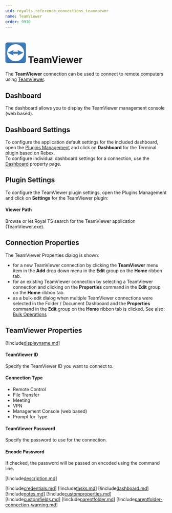 ```yaml
---
uid: royalts_reference_connections_teamviewer
name: TeamViewer
order: 9910
---
```


# ![](/r2022/images/RoyalTS/Plugins/Connections/TeamViewer/SVG_PluginIcon_32.svg#img_header) TeamViewer
The **TeamViewer** connection can be used to connect to remote computers using [TeamViewer](https://www.teamviewer.com/).

## Dashboard
The dashboard allows you to display the TeamViewer management console (web based).

## Dashboard Settings
To configure the application default settings for the included dashboard, open the [Plugins Management](xref:royalts_intro_plugins) and click on **Dashboard** for the Terminal plugin based on Rebex.  
To configure individual dashboard settings for a connection, use the [Dashboard](#dashboard) property page.

## Plugin Settings
To configure the TeamViewer plugin settings, open the Plugins Management and click on **Settings** for the TeamViewer plugin:

#### Viewer Path
Browse or let Royal TS search for the TeamViewer application (TeamViewer.exe).

## Connection Properties
The TeamViewer Properties dialog is shown:
- for a new TeamViewer connection by clicking the **TeamViewer** menu item in the **Add** drop down menu in the **Edit** group on the **Home** ribbon tab.
- for an existing TeamViewer connection by selecting a TeamViewer connection and clicking on the **Properties** command in the **Edit** group on the **Home** ribbon tab.
- as a bulk-edit dialog when multiple TeamViewer connections were selected in the Folder / Document Dashboard and the **Properties** command in the **Edit** group on the **Home** ribbon tab is clicked. See also: [Bulk Operations](xref:royalts_tutorials_bulk)

## TeamViewer Properties
[!include[displayname.md](~/royalts/_shared/displayname.md)]

#### TeamViewer ID
Specify the TeamViewer ID you want to connect to.

#### Connection Type
- Remote Control
- File Transfer
- Meeting
- VPN
- Management Console (web based)
- Prompt for Type

#### TeamViewer Password
Specify the password to use for the connection.

#### Encode Password
If checked, the password will be passed on encoded using the command line.

[!include[description.md](~/royalts/_shared/description.md)]

[!include[credentials.md](~/royalts/_shared/credentials.md)]
[!include[tasks.md](~/royalts/_shared/tasks.md)]
[!include[dashboard.md](~/royalts/_shared/dashboard.md)]
[!include[notes.md](~/royalts/_shared/notes.md)]
[!include[customproperties.md](~/royalts/_shared/customproperties.md)]
[!include[customfields.md](~/royalts/_shared/customfields.md)]
[!include[parentfolder.md](~/royalts/_shared/parentfolder.md)]
[!include[parentfolder-connection-warning.md](~/royalts/_shared/parentfolder-connection-warning.md)]
